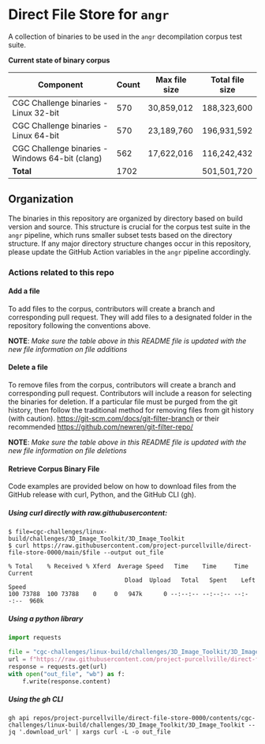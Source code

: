 # Direct File Store for `angr`

A collection of binaries to be used in the `angr` decompilation corpus test suite.

**Current state of binary corpus**

| Component                                       | Count | Max file size | Total file size |
| ----------------------------------------------- | ----- | ------------- | --------------- |
| CGC Challenge binaries - Linux 32-bit           | 570   | 30,859,012    | 188,323,600     |
| CGC Challenge binaries - Linux 64-bit           | 570   | 23,189,760    | 196,931,592     |
| CGC Challenge binaries - Windows 64-bit (clang) | 562   | 17,622,016    | 116,242,432     |
| **Total**                                       | 1702  |               | 501,501,720     |

## Organization

The binaries in this repository are organized by directory based on build version and source.
This structure is crucial for the corpus test suite in the `angr` pipeline, which runs smaller
subset tests based on the directory structure. If any major directory structure changes occur
in this repository, please update the GitHub Action variables in the `angr` pipeline accordingly.

### Actions related to this repo

#### Add a file

To add files to the corpus, contributors will create a branch and corresponding pull request.
They will add files to a designated folder in the repository following the conventions above.

**NOTE**: _Make sure the table above in this README file is updated with the new file information on_
_file additions_

#### Delete a file

To remove files from the corpus, contributors will create a branch and corresponding pull request. Contributors
will include a reason for selecting the binaries for deletion. If a particular file must be purged from the git
history, then follow the traditional method for removing files from git history (with caution).
https://git-scm.com/docs/git-filter-branch or their recommended https://github.com/newren/git-filter-repo/

**NOTE**: _Make sure the table above in this README file is updated with the new file information on_
_file deletions_

#### Retrieve Corpus Binary File

Code examples are provided below on how to download files from the GitHub release with curl, Python, and the GitHub CLI (gh).

##### Using curl directly with raw.githubusercontent:

```shell
$ file=cgc-challenges/linux-build/challenges/3D_Image_Toolkit/3D_Image_Toolkit
$ curl https://raw.githubusercontent.com/project-purcellville/direct-file-store-0000/main/$file --output out_file

% Total    % Received % Xferd  Average Speed   Time    Time     Time  Current
                                 Dload  Upload   Total   Spent    Left  Speed
100 73788  100 73788    0     0   947k      0 --:--:-- --:--:-- --:--:--  960k
```

##### Using a python library

```python
import requests

file = "cgc-challenges/linux-build/challenges/3D_Image_Toolkit/3D_Image_Toolkit"
url = f"https://raw.githubusercontent.com/project-purcellville/direct-file-store-0000/main/{file}"
response = requests.get(url)
with open("out_file", "wb") as f:
    f.write(response.content)
```

##### Using the gh CLI

```shell
gh api repos/project-purcellville/direct-file-store-0000/contents/cgc-challenges/linux-build/challenges/3D_Image_Toolkit/3D_Image_Toolkit --jq '.download_url' | xargs curl -L -o out_file

```

